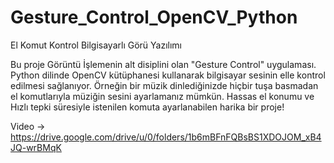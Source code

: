 # Gesture_Control_OpenCV_Python
El Komut Kontrol Bilgisayarlı Görü Yazılımı

Bu proje Görüntü İşlemenin alt disiplini olan "Gesture Control" uygulaması. Python dilinde OpenCV kütüphanesi kullanarak bilgisayar sesinin elle kontrol edilmesi sağlanıyor. Örneğin bir müzik dinlediğinizde hiçbir tuşa basmadan el komutlarıyla müziğin sesini ayarlamanız mümkün. Hassas el konumu ve Hızlı tepki süresiyle istenilen komuta ayarlanabilen harika bir proje!

Video -> https://drive.google.com/drive/u/0/folders/1b6mBFnFQBsBS1XDOJOM_xB4JQ-wrBMqK
